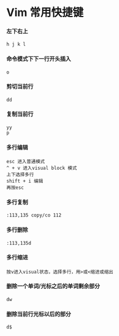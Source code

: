 # Vim 常用快捷键
#### 左下右上
```
h j k l
```
#### 命令模式下下一行开头插入
```
o
```
#### 剪切当前行
```
dd
```
#### 复制当前行
```
yy
p
```
#### 多行编辑
```
esc 进入普通模式
^ + v 进入visual block 模式
上下选择多行
shift + i 编辑
再按esc
```
#### 多行复制
```
:113,135 copy/co 112
```
#### 多行删除
```
:113,135d
```
#### 多行缩进
```
按v进入visual状态，选择多行，用>或<缩进或缩出
```
#### 删除一个单词/光标之后的单词剩余部分
```
dw
```
#### 删除当前行光标以后的部分
```
d$
```


